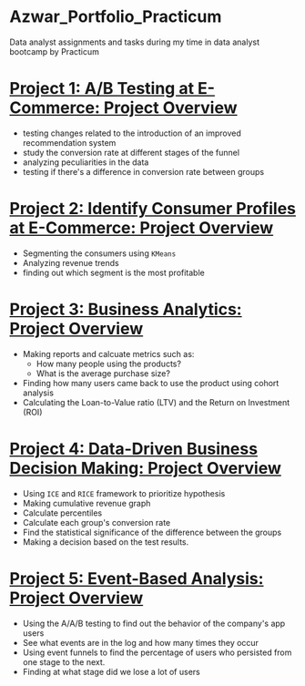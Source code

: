 # Azwar_Portfolio_Practicum
Data analyst assignments and tasks during my time in data analyst bootcamp by Practicum

# [Project 1: A/B Testing at E-Commerce: Project Overview](https://github.com/AzwarRasyad/AB-testing-at-E-Commerce)
- testing changes related to the introduction of an improved recommendation system
- study the conversion rate at different stages of the funnel
- analyzing peculiarities in the data
- testing if there's a difference in conversion rate between groups  

# [Project 2: Identify Consumer Profiles at E-Commerce: Project Overview](https://github.com/AzwarRasyad/Identify-consumer-profiles-at-E-Commerce)
- Segmenting the consumers using `KMeans`
- Analyzing revenue trends
- finding out which segment is the most profitable

# [Project 3: Business Analytics: Project Overview](https://github.com/AzwarRasyad/Business-Analysis)
- Making reports and calcuate metrics such as:
  - How many people using the products?
  - What is the average purchase size?
- Finding how many users came back to use the product using cohort analysis
- Calculating the Loan-to-Value ratio (LTV) and the Return on Investment (ROI)

# [Project 4: Data-Driven Business Decision Making: Project Overview](https://github.com/AzwarRasyad/Data-Driven-Business-Decision-Making)
- Using `ICE` and `RICE` framework to prioritize hypothesis
- Making cumulative revenue graph
- Calculate percentiles
- Calculate each group's conversion rate 
- Find the statistical significance of the difference between the groups
- Making a decision based on the test results.

# [Project 5: Event-Based Analysis: Project Overview](https://github.com/AzwarRasyad/Event-Based-Analytics)
- Using the A/A/B testing to find out the behavior of the company's app users
- See what events are in the log and how many times they occur
- Using event funnels to find the percentage of users who persisted from one stage to the next.
- Finding at what stage did we lose a lot of users
